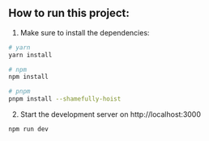 ## How to run this project:

1. Make sure to install the dependencies:

```bash
# yarn
yarn install

# npm
npm install

# pnpm
pnpm install --shamefully-hoist
```

2. Start the development server on http://localhost:3000

```bash
npm run dev
```

